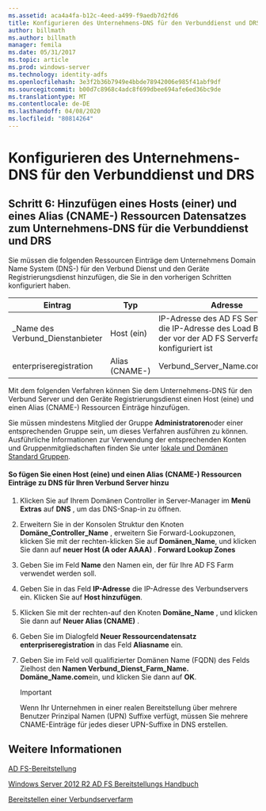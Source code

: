 ```yaml
---
ms.assetid: aca4a4fa-b12c-4eed-a499-f9aedb7d2fd6
title: Konfigurieren des Unternehmens-DNS für den Verbunddienst und DRS
author: billmath
ms.author: billmath
manager: femila
ms.date: 05/31/2017
ms.topic: article
ms.prod: windows-server
ms.technology: identity-adfs
ms.openlocfilehash: 3e3f2b36b7949e4bbde78942006e985f41abf9df
ms.sourcegitcommit: b00d7c8968c4adc8f699dbee694afe6ed36bc9de
ms.translationtype: MT
ms.contentlocale: de-DE
ms.lasthandoff: 04/08/2020
ms.locfileid: "80814264"
---
```

# <a name="configure-corporate-dns-for-the-federation-service-and-drs"></a>Konfigurieren des Unternehmens-DNS für den Verbunddienst und DRS
  
## <a name="step-6-add-a-host-a-and-alias-cname-resource-record-to-corporate-dns-for-the-federation-service-and-drs"></a>Schritt 6: Hinzufügen eines Hosts \(einer\) und eines Alias \(CNAME-\) Ressourcen Datensatzes zum Unternehmens-DNS für die Verbunddienst und DRS  
Sie müssen die folgenden Ressourcen Einträge dem Unternehmens Domain Name System \(DNS-\) für den Verbund Dienst und den Geräte Registrierungsdienst hinzufügen, die Sie in den vorherigen Schritten konfiguriert haben.  
  
|Eintrag|Typ|Adresse|  
|---------|--------|-----------|  
|\_Name des Verbund\_Dienstanbieter|Host \(ein\)|IP-Adresse des AD FS Servers oder die IP-Adresse des Load Balancers, der vor der AD FS Serverfarm konfiguriert ist|  
|enterpriseregistration|Alias \(CNAME-\)|Verbund\_Server\_Name.contoso.com|  
  
Mit dem folgenden Verfahren können Sie dem Unternehmens-DNS für den Verbund Server und den Geräte Registrierungsdienst einen Host \(eine\) und einen Alias \(CNAME-\) Ressourcen Einträge hinzufügen.  
  
Sie müssen mindestens Mitglied der Gruppe **Administratoren**oder einer entsprechenden Gruppe sein, um dieses Verfahren ausführen zu können.  Ausführliche Informationen zur Verwendung der entsprechenden Konten und Gruppenmitgliedschaften finden Sie unter [lokale und Domänen Standard Gruppen](https://go.microsoft.com/fwlink/?LinkId=83477).   
  
#### <a name="to-add-a-host-a-and-alias-cname-resource-records-to-dns-for-your-federation-server"></a>So fügen Sie einen Host \(eine\) und einen Alias \(CNAME-\) Ressourcen Einträge zu DNS für Ihren Verbund Server hinzu  
  
1.  Klicken Sie auf Ihrem Domänen Controller in Server-Manager im **Menü Extras** auf **DNS** , um das DNS-Snap\-in zu öffnen.  
  
2.  Erweitern Sie in der Konsolen Struktur den Knoten **Domäne\_Controller\_Name** , erweitern Sie Forward-Lookupzonen, klicken Sie mit der rechten\-klicken Sie auf **Domänen\_Name**, und klicken Sie dann auf **neuer Host \(A oder AAAA\)** . **Forward Lookup Zones**  
  
3.  Geben Sie im Feld **Name** den Namen ein, der für Ihre AD FS Farm verwendet werden soll.  
  
4.  Geben Sie in das Feld **IP-Adresse** die IP-Adresse des Verbundservers ein. Klicken Sie auf **Host hinzufügen**.  
  
5.  Klicken Sie mit der rechten\-auf den Knoten **Domäne\_Name** , und klicken Sie dann auf **Neuer Alias \(CNAME\)** .  
  
6.  Geben Sie im Dialogfeld **Neuer Ressourcendatensatz** **enterpriseregistration** in das Feld **Aliasname** ein.  
  
7.  Geben Sie im Feld voll qualifizierter Domänen Name \(FQDN\) des Felds Zielhost den **Namen Verbund\_Dienst\_Farm\_Name. Domäne\_Name.com**ein, und klicken Sie dann auf **OK**.  
  
    > [!IMPORTANT]  
    > Wenn Ihr Unternehmen in einer realen Bereitstellung über mehrere Benutzer Prinzipal Namen \(UPN\) Suffixe verfügt, müssen Sie mehrere CNAME-Einträge für jedes dieser UPN-Suffixe in DNS erstellen.  
  
## <a name="see-also"></a>Weitere Informationen 

[AD FS-Bereitstellung](../../ad-fs/AD-FS-Deployment.md)  

[Windows Server 2012 R2 AD FS Bereitstellungs Handbuch](../../ad-fs/deployment/Windows-Server-2012-R2-AD-FS-Deployment-Guide.md)  
 
[Bereitstellen einer Verbundserverfarm](../../ad-fs/deployment/Deploying-a-Federation-Server-Farm.md)  
  


